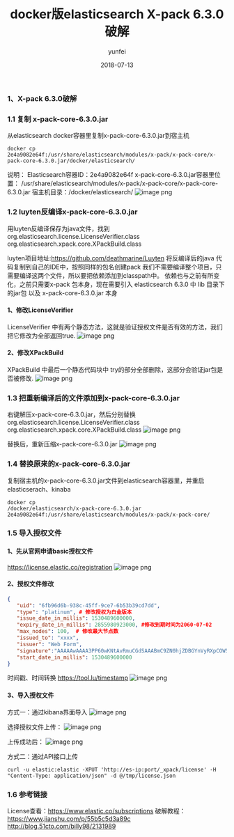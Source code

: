 ﻿---
layout: post
title: 'docker版elasticsearch X-pack 6.3.0破解'
date: 2018-07-13
author: yunfei
tags: docker
---

### 1、X-pack 6.3.0破解    
### 1.1 复制 x-pack-core-6.3.0.jar
从elasticsearch docker容器里复制x-pack-core-6.3.0.jar到宿主机
```text
docker cp
2e4a9082e64f:/usr/share/elasticsearch/modules/x-pack/x-pack-core/x-pack-core-6.3.0.jar/docker/elasticsearch/
```

说明：
Elasticsearch容器ID：2e4a9082e64f
x-pack-core-6.3.0.jar容器里位置：
/usr/share/elasticsearch/modules/x-pack/x-pack-core/x-pack-core-6.3.0.jar
宿主机目录：/docker/elasticsearch/
![image png](/assets/img/docker1.png)
 

### 1.2 luyten反编译x-pack-core-6.3.0.jar
用luyten反编译保存为java文件，找到
org.elasticsearch.license.LicenseVerifier.class
org.elasticsearch.xpack.core.XPackBuild.class

luyten项目地址:https://github.com/deathmarine/Luyten
将反编译后的java 代码复制到自己的IDE中，按照同样的包名创建pack
我们不需要编译整个项目，只需要编译这两个文件，所以要把依赖添加到classpath中。
依赖也与之前有所变化，之前只需要x-pack 包本身，现在需要引入 elasticsearch 6.3.0 中 lib 目录下的jar包 以及 x-pack-core-6.3.0.jar 本身

#### 1、修改LicenseVerifier
LicenseVerifier 中有两个静态方法，这就是验证授权文件是否有效的方法，我们把它修改为全部返回true.
![image png](/assets/img/license.png)

#### 2、修改XPackBuild
XPackBuild 中最后一个静态代码块中 try的部分全部删除，这部分会验证jar包是否被修改.
![image png](/assets/img/XPackBuild.png)


### 1.3 把重新编译后的文件添加到x-pack-core-6.3.0.jar
右键解压x-pack-core-6.3.0.jar，然后分别替换
org.elasticsearch.license.LicenseVerifier.class 
org.elasticsearch.xpack.core.XPackBuild.class
![image png](/assets/img/xpack-core.png)

替换后，重新压缩x-pack-core-6.3.0.jar
![image png](/assets/img/xpack-zip.png)
 

### 1.4 替换原来的x-pack-core-6.3.0.jar
复制宿主机的x-pack-core-6.3.0.jar文件到elasticsearch容器里，并重启elasticserach、kinaba
```text
docker cp
/docker/elasticsearch/x-pack-core-6.3.0.jar  2e4a9082e64f:/usr/share/elasticsearch/modules/x-pack/x-pack-core/
```

### 1.5 导入授权文件
#### 1、先从官网申请basic授权文件
https://license.elastic.co/registration
![image png](/assets/img/license-basic.png)


#### 2、授权文件修改
```json
{
   "uid": "6fb96d6b-938c-45ff-9ce7-6b53b39cd7dd",
   "type": "platinum", # 修改授权为白金版本
   "issue_date_in_millis": 1530489600000,
   "expiry_date_in_millis": 2855980923000, #修改到期时间为2060-07-02
   "max_nodes": 100,  # 修改最大节点数
   "issued_to": "xxxx",
   "issuer": "Web Form",
   "signature":"AAAAAwAAAA3PP60wKNtAvRmuCGdSAAABmC9ZN0hjZDBGYnVyRXpCOW5Bb3FjZDAxOWpSbTVoMVZwUzRxVk1PSmkxaktJRVl5MUYvUWh3bHZVUTllbXNPbzBUemtnbWpBbmlWRmRZb25KNFlBR2x0TXc2K2p1Y1VtMG1UQU9TRGZVSGRwaEJGUjE3bXd3LzRqZ05iLzRteWFNekdxRGpIYlFwYkJiNUs0U1hTVlJKNVlXekMrSlVUdFIvV0FNeWdOYnlESDc3MWhlY3hSQmdKSjJ2ZTcvYlBFOHhPQlV3ZHdDQ0tHcG5uOElCaDJ4K1hob29xSG85N0kvTWV3THhlQk9NL01V",
   "start_date_in_millis": 1530489600000
} 
```

时间戳、时间转换
https://tool.lu/timestamp
![image png](/assets/img/timesmap.png)


#### 3、导入授权文件
方式一：通过kibana界面导入
![image png](/assets/img/kibana-license.png)

选择授权文件上传：
![image png](/assets/img/license-upload.png)

上传成功后：
![image png](/assets/img/upload-success.png)

方式二：通过API接口上传
```text
curl -u elastic:elastic -XPUT 'http://es-ip:port/_xpack/license' -H "Content-Type: application/json" -d @/tmp/license.json
```

### 1.6 参考链接
License查看：https://www.elastic.co/subscriptions
破解教程：
https://www.jianshu.com/p/55b5c5d3a89c
http://blog.51cto.com/billy98/2131989



